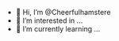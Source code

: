 - 👋 Hi, I’m @Cheerfulhamstere
- 👀 I’m interested in ...
- 🌱 I’m currently learning ...

<!---
Cheerfulhamstere/Cheerfulhamstere is a ✨ special ✨ repository because its `README.md` (this file) appears on your GitHub profile.
You can click the Preview link to take a look at your changes.
--->
